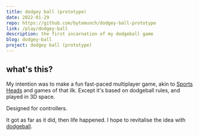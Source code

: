 ```yaml
---
title: dodgey ball (prototype)
date: 2022-01-29
repo: https://github.com/bytemunch/dodgey-ball-prototype
link: /play/dodgey-ball
description: the first incarnation of my dodgeball game
blog: dodgey-ball
project: dodgey ball (prototype)
---
```


## what's this?

My intention was to make a fun fast-paced multiplayer game, akin to [Sports Heads](https://www.mousebreaker.com/game/sports-heads-football-championship) and games of that ilk. Except it's based on dodgeball rules, and played in 3D space.

Designed for controllers.

It got as far as it did, then life happened. I hope to revitalise the idea with [dodgeball](/blog/tags/dodgeball).